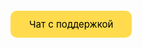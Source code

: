 <a href="https://yandex.ru/chat#/user/1864c109-90a0-9511-6a0c-e7ade50b907b" target="_blank">
  <span class="button">Чат с поддержкой</span>
</a>

<style scoped>
  .button {
    border: none;
    outline: none;
    display: inline-block;
    text-align: center;
    text-decoration: none;
    cursor: pointer;
    font-size: 15px; 
    font-family: var(--yc-text-body-font-family);
    padding: 12px 30px;
    border-radius: 10px;
    color: black;
    background-color: #ffdb4d;
    margin: 20px 20px 0 0; 
      }
  .button:hover { 
    box-shadow: 0 1px 3px rgba(0, 0, 0, 0.2);
    background: #ffd633;
  }
  .button:active { 
    box-shadow: inset 0 1px 3px rgba(0, 0, 0, 0.2);
    text-shadow: 0 1px 3px rgba(0, 0, 0, 0.2);
    background: #ffd633;
  }
  </style>